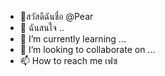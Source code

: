 - 👋สวัสดีฉันชื่อ @Pear
- 👀 ฉันสนใจ ..
- 🌱 I’m currently learning ...
- 💞️ I’m looking to collaborate on ...
- 📫 How to reach me เฟซ

<!---
Sjkdldd/Sjkdldd is a ✨ special ✨ repository because its `README.md` (this file) appears on your GitHub profile.
You can click the Preview link to take a look at your changes.
--->
